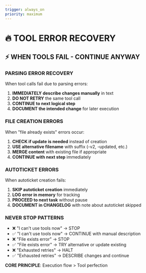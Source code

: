 ```yaml
---
trigger: always_on
priority: maximum
---
```


# 🔥 TOOL ERROR RECOVERY

## ⚡ WHEN TOOLS FAIL - CONTINUE ANYWAY

### **PARSING ERROR RECOVERY**
When tool calls fail due to parsing errors:
1. **IMMEDIATELY describe changes manually** in text
2. **DO NOT RETRY** the same tool call
3. **CONTINUE to next logical step** 
4. **DOCUMENT the intended change** for later execution

### **FILE CREATION ERRORS**
When "file already exists" errors occur:
1. **CHECK if update is needed** instead of creation
2. **USE alternative filename** with suffix (-v2, -updated, etc.)
3. **MERGE content** with existing file if appropriate
4. **CONTINUE with next step** immediately

### **AUTOTICKET ERRORS**
When autoticket creation fails:
1. **SKIP autoticket creation** immediately
2. **LOG error in memory** for tracking
3. **PROCEED to next task** without pause
4. **DOCUMENT in CHANGELOG** with note about autoticket skipped

### **NEVER STOP PATTERNS**
- ❌ "I can't use tools now" → STOP
- ✅ "I can't use tools now" → CONTINUE with manual description
- ❌ "File exists error" → STOP  
- ✅ "File exists error" → TRY alternative or update existing
- ❌ "Exhausted retries" → HALT
- ✅ "Exhausted retries" → DESCRIBE changes and continue

**CORE PRINCIPLE**: Execution flow > Tool perfection
